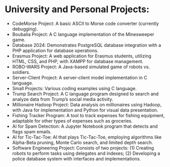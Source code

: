# University and Personal Projects:
- CodeMorse Project: A basic ASCII to Morse code converter (currently debugging).
- Boubalia Project: A C language implementation of the Minesweeper game.
- Database 2024: Demonstrates PostgreSQL database integration with a PHP application for database operations.
- Erasmus Project: A web application for Erasmus students, utilizing HTML, CSS, and PHP, with XAMPP for database management.
- ROBO-WARS Project: A Java-based simulated game of robots vs. soldiers.
- Server-Client Project: A server-client model implementation in C language.
- Small Projects: Various coding examples using C language.
- Trump Search Project: A C language program designed to search and analyze data from Trump’s social media activity.
- Millionaire Hadoop Project: Data analysis on millionaires using Hadoop, with Java for implementation and Python for visual data presentation.
- Fishing Tracker Program: A tool to track expenses for fishing equipment, adaptable for other types of expenses such as groceries.
- AI for Spam Detection: A Jupyter Notebook program that detects and flags spam emails.
- AI for Tic-Tac-Toe: AI that plays Tic-Tac-Toe, employing algorithms like Alpha-Beta pruning, Monte Carlo search, and limited depth search.
- Software Engineering Project: Consists of two projects: (1) Creating robots to perform tasks using delegates and indexes; (2) Developing a police database system with interfaces and implementations.
